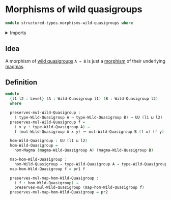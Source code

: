 # Morphisms of wild quasigroups

```agda
module structured-types.morphisms-wild-quasigroups where
```

<details><summary>Imports</summary>

```agda
open import foundation.dependent-pair-types
open import foundation.identity-types
open import foundation.universe-levels

open import structured-types.magmas
open import structured-types.morphisms-magmas
open import structured-types.wild-quasigroups
```

</details>

## Idea

A morphism of [wild quasigroups](structured-types.wild-quasigroups.md) `A → B`
is just a [morphism](structured-types.morphisms-magmas.md) of their underlying
[magmas](structured-types.magmas.md).

## Definition

```agda
module _
  {l1 l2 : Level} (A : Wild-Quasigroup l1) (B : Wild-Quasigroup l2)
  where

  preserves-mul-Wild-Quasigroup :
    ( type-Wild-Quasigroup A → type-Wild-Quasigroup B) → UU (l1 ⊔ l2)
  preserves-mul-Wild-Quasigroup f =
    ( x y : type-Wild-Quasigroup A) →
    f (mul-Wild-Quasigroup A x y) ＝ mul-Wild-Quasigroup B (f x) (f y)

  hom-Wild-Quasigroup : UU (l1 ⊔ l2)
  hom-Wild-Quasigroup =
    hom-Magma (magma-Wild-Quasigroup A) (magma-Wild-Quasigroup B)

  map-hom-Wild-Quasigroup :
    hom-Wild-Quasigroup → type-Wild-Quasigroup A → type-Wild-Quasigroup B
  map-hom-Wild-Quasigroup f = pr1 f

  preserves-mul-map-hom-Wild-Quasigroup :
    ( f : hom-Wild-Quasigroup) →
    preserves-mul-Wild-Quasigroup (map-hom-Wild-Quasigroup f)
  preserves-mul-map-hom-Wild-Quasigroup = pr2
```
